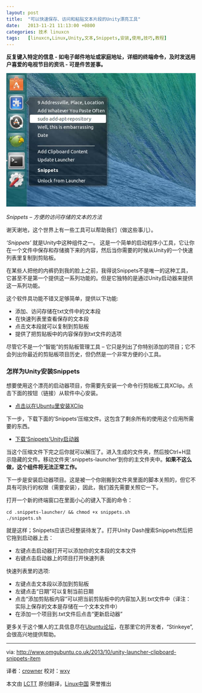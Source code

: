```yaml
---
layout: post
title:	"可以快速保存、访问和粘贴文本片段的Unity漂亮工具"
date:	2013-11-21 11:13:00 +0800 
categories:	技术 linuxcn 
tags:	[linuxcn,Linux,Unity,文本,Snippets,安装,使用,技巧,教程]
---
```



**反复键入特定的信息 - 如电子邮件地址或家庭地址，详细的终端命令，及时发送用户喜爱的电视节目的资讯 - 可是件苦差事。**


![](/Asserts/Images/album/201311/21/103520teac1iphawwfahav.jpg)


*Snippets – 方便的访问存储的文本的方法*


谢天谢地，这个世界上有一些工具可以帮助我们（做这些事儿）。


*‘Snippets’* 就是Unity中这种组件之一。 这是一个简单的启动程序小工具，它让你在一个文件中保存和存储摘下来的内容，然后当你需要的时候从Unity的一个快速列表里复制到剪贴板。


在某些人把他的内裤扔到我的脸上之前，我得说Snippets不是唯一的这种工具，它甚至不是第一个提供这一系列功能的。但是它独特的是通过Unity启动器来提供这一系列功能。


这个软件具功能不错又足够简单，提供以下功能:


* 添加、访问存储在txt文件中的文本段
* 在快速列表里查看保存的文本段
* 点击文本段就可以复制到剪贴板
* 提供了把剪贴板中的内容保存到txt文件的选项


尽管它不是一个“智能”的剪贴板管理工具 – 它只是列出了你特别添加的项目；它不会列出你最近的剪贴板项目历史，但仍然是一个非常方便的小工具。


### 怎样为Unity安装Snippets


想要使用这个漂亮的启动器项目，你需要先安装一个命令行剪贴板工具XClip。点击下面的按钮（链接）从软件中心安装。


* [点击以在Ubuntu里安装XClip](apt://xclip)


下一步，下载下面的‘Snippets’压缩文件。这包含了剩余所有的使用这个应用所需要的东西。


* [下载‘Snippets’Unity启动器](https://www.dropbox.com/s/ha6lngizmz78srv/snippets%20by%20stinkeye.tar.gz)


当这个压缩文件下完之后你就可以解压了。进入生成的文件夹，然后按Ctrl+H显示隐藏的文件。移动文件夹‘.snippets-launcher‘到你的主文件夹中。**如果不这么做，这个组件将无法正常工作。**


下一步是安装启动器项目。这是被一个你刚搬到文件夹里面的脚本关照的，但它不具有可执行的权限（需要安装），因此，我们首先需要关照它一下。


打开一个新的终端窗口在里面小心的键入下面的命令：



```
cd .snippets-launcher/ && chmod +x snippets.sh
./snippets.sh

```

就是这样；Snippets应该已经整装待发了。打开Unity Dash搜索Snippets然后把它拖到启动器上去：


* 左键点击启动器打开可以添加你的文本段的文本文件
* 右键点击启动器上的项目打开快速列表


快速列表里的选项:


* 左键点击文本段以添加到剪贴板
* 左键点击“日期”可以复制当前日期
* 点击“添加剪贴板内容”可以把当前剪贴板中的内容加入到.txt文件中（译注：实际上保存的文本是存储在一个文本文件中）
* 在添加一个项目到.txt文件后点击“更新启动器”


更多关于这个懒人的工具信息尽在[Ubuntu论坛](http://ubuntuforums.org/showthread.php?t=2184916)，在那里它的开发者，“Stinkeye”,会很高兴地提供帮助。




---


via: <http://www.omgubuntu.co.uk/2013/10/unity-launcher-clipboard-snippets-item>


译者：[crowner](https://github.com/crowner) 校对：[wxy](https://github.com/wxy)


本文由 [LCTT](https://github.com/LCTT/TranslateProject) 原创翻译，[Linux中国](http://linux.cn/) 荣誉推出
